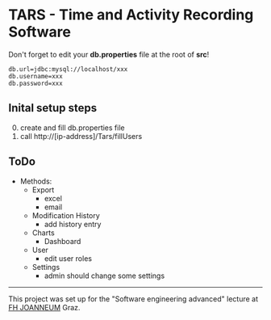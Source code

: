 # TARS - Time and Activity Recording Software

Don't forget to edit your **db.properties** file at the root of **src**!

```
db.url=jdbc:mysql://localhost/xxx
db.username=xxx
db.password=xxx
```

## Inital setup steps
0. create and fill db.properties file
1. call http://[ip-address]/Tars/fillUsers

## ToDo
* Methods:
    * Export
        * excel
        * email
    * Modification History
        * add history entry
    * Charts
        * Dashboard
    * User
        * edit user roles
    * Settings
        * admin should change some settings

---
This project was set up for the "Software engineering advanced" lecture at [FH JOANNEUM](https://www.fh-joanneum.at/) Graz.
